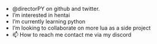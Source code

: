 - @directorPY on github and twitter.
- I’m interested in hentai
- I’m currently learning python
- I’m looking to collaborate on more lua as a side project
- 📫 How to reach me contact me via my discord

